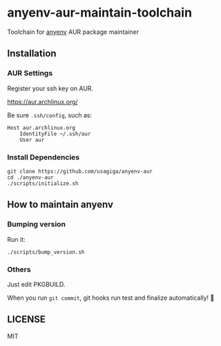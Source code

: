 # anyenv-aur-maintain-toolchain
Toolchain for [anyenv](https://github.com/anyenv/anyenv) AUR package maintainer

## Installation

### AUR Settings

Register your ssh key on AUR.

https://aur.archlinux.org/

Be sure `.ssh/config`, such as:

```
Host aur.archlinux.org
    IdentityFile ~/.ssh/aur
    User aur
```

### Install Dependencies

```shell
git clone https://github.com/usagiga/anyenv-aur
cd ./anyenv-aur
./scripts/initialize.sh
```

## How to maintain anyenv

### Bumping version

Run it:

```shell
./scripts/bump_version.sh
```

### Others

Just edit PKGBUILD.

When you run `git commit`, git hooks run test and finalize automatically! :tada:

## LICENSE

MIT
